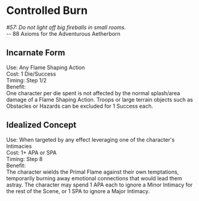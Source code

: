 # Controlled Burn

*#57: Do not light off big fireballs in small rooms.*  
-- 88 Axioms for the Adventurous Aetherborn

## Incarnate Form
Use: Any Flame Shaping Action  
Cost: 1 Die/Success  
Timing: Step 1/2  
Benefit:  
One character per die spent is not affected by the normal splash/area damage of a Flame Shaping Action. Troops or large terrain objects such as Obstacles or Hazards can be excluded for 1 Success each.

## Idealized Concept
Use: When targeted by any effect leveraging one of the character's Intimacies  
Cost: 1+ APA or SPA  
Timing: Step 8  
Benefit:  
The character wields the Primal Flame against their own temptations, temporarily burning away emotional connections that would lead them astray. The character may spend 1 APA each to ignore a Minor Intimacy for the rest of the Scene, or 1 SPA to ignore a Major Intimacy.
